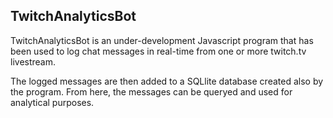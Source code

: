 ## TwitchAnalyticsBot

TwitchAnalyticsBot is an under-development Javascript program that has been used to log chat messages in real-time from one or more twitch.tv livestream.

The logged messages are then added to a SQLlite database created also by the program. From here, the messages can be queryed and used for analytical purposes. 
